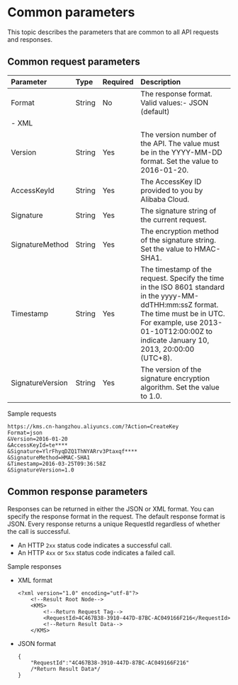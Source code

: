 # Common parameters

This topic describes the parameters that are common to all API requests and responses.

## Common request parameters

|Parameter|Type|Required|Description|
|:--------|:---|:-------|:----------|
|Format|String|No|The response format. Valid values:-   JSON \(default\)
-   XML |
|Version|String|Yes|The version number of the API. The value must be in the YYYY-MM-DD format. Set the value to 2016-01-20.|
|AccessKeyId|String|Yes|The AccessKey ID provided to you by Alibaba Cloud.|
|Signature|String|Yes|The signature string of the current request.|
|SignatureMethod|String|Yes|The encryption method of the signature string. Set the value to HMAC-SHA1.|
|Timestamp|String|Yes|The timestamp of the request. Specify the time in the ISO 8601 standard in the yyyy-MM-ddTHH:mm:ssZ format. The time must be in UTC. For example, use 2013-01-10T12:00:00Z to indicate January 10, 2013, 20:00:00 \(UTC+8\). |
|SignatureVersion|String|Yes|The version of the signature encryption algorithm. Set the value to 1.0.|

Sample requests

```
https://kms.cn-hangzhou.aliyuncs.com/?Action=CreateKey
Format=json
&Version=2016-01-20
&AccessKeyId=te****
&Signature=YlrFhyqDZQ1ThNYARrv3Ptaxqf****
&SignatureMethod=HMAC-SHA1
&Timestamp=2016-03-25T09:36:58Z
&SignatureVersion=1.0          
```

## Common response parameters

Responses can be returned in either the JSON or XML format. You can specify the response format in the request. The default response format is JSON. Every response returns a unique RequestId regardless of whether the call is successful.

-   An HTTP `2xx` status code indicates a successful call.
-   An HTTP `4xx` or `5xx` status code indicates a failed call.

Sample responses

-   XML format

    ```
    <?xml version="1.0" encoding="utf-8"?> 
        <!--Result Root Node-->
        <KMS>
            <!--Return Request Tag-->
            <RequestId>4C467B38-3910-447D-87BC-AC049166F216</RequestId>
            <!--Return Result Data-->
        </KMS>                        
    ```

-   JSON format

    ```
    {
        "RequestId":"4C467B38-3910-447D-87BC-AC049166F216"
        /*Return Result Data*/
    }
    ```


